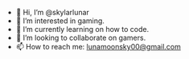 - 👋 Hi, I’m @skylarlunar
- 👀 I’m interested in gaming.
- 🌱 I’m currently learning on how to code.
- 💞️ I’m looking to collaborate on gamers.
- 📫 How to reach me: lunamoonsky00@gmail.com

<!---
skylarlunar/skylarlunar is a ✨ special ✨ repository because its `README.md` (this file) appears on your GitHub profile.
You can click the Preview link to take a look at your changes.
--->
